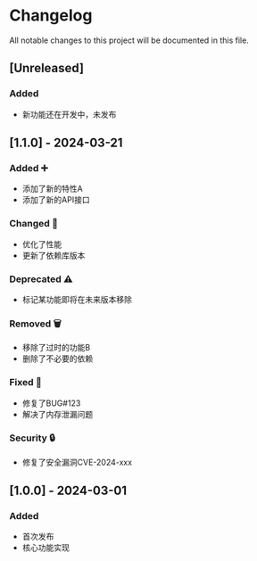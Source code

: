 # Changelog
All notable changes to this project will be documented in this file.

## [Unreleased]
### Added
- 新功能还在开发中，未发布

## [1.1.0] - 2024-03-21
### Added ➕
- 添加了新的特性A
- 添加了新的API接口

### Changed 🔄
- 优化了性能
- 更新了依赖库版本

### Deprecated ⚠️
- 标记某功能即将在未来版本移除

### Removed 🗑️
- 移除了过时的功能B
- 删除了不必要的依赖

### Fixed 🐛
- 修复了BUG#123
- 解决了内存泄漏问题

### Security 🔒
- 修复了安全漏洞CVE-2024-xxx

## [1.0.0] - 2024-03-01
### Added
- 首次发布
- 核心功能实现